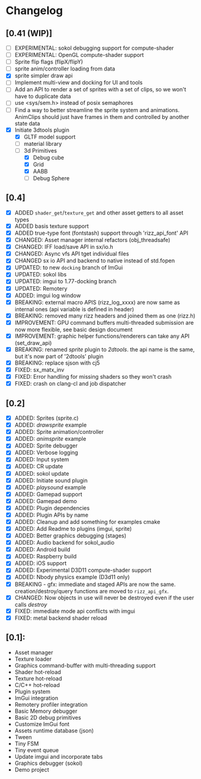 # Changelog

## [0.41 (WIP)]
- [ ] EXPERIMENTAL: sokol debugging support for compute-shader
- [ ] EXPERIMENTAL: OpenGL compute-shader support
- [ ] Sprite flip flags (flipX/flipY)
- [ ] sprite anim/controller loading from data
- [x] sprite simpler draw api
- [ ] Implement multi-view and docking for UI and tools
- [ ] Add an API to render a set of sprites with a set of clips, so we won't have to duplicate data
- [ ] use <sys/sem.h> instead of posix semaphores
- [ ] Find a way to better streamline the sprite system and animations. AnimClips should just have frames in them and controlled by another state data
- [x] Initiate 3dtools plugin
  - [x] GLTF model support
  - [ ] material library
  - [ ] 3d Primitives
    - [x] Debug cube
    - [x] Grid
    - [x] AABB
    - [ ] Debug Sphere

## [0.4]
- [x] ADDED `shader_get`/`texture_get` and other asset getters to all asset types
- [x] ADDED basis texture support
- [x] ADDED true-type font (fontstash) support through 'rizz_api_font' API
- [x] CHANGED: Asset manager internal refactors (obj_threadsafe)
- [x] CHANGED: IFF load/save API in sx/io.h
- [x] CHANGED: Async vfs API tget individual files 
- [x] CHANGED sx io API and backend to native instead of std.fopen
- [x] UPDATED: to new `docking` branch of ImGui
- [x] UPDATED: sokol libs
- [x] UPDATED: imgui to 1.77-docking branch
- [x] UPDATED: Remotery
- [x] ADDED: imgui log window
- [x] BREAKING: external macro APIS (rizz_log_xxxx) are now same as internal ones (api variable is defined in header)
- [x] BREAKING: removed many rizz headers and joined them as one (rizz.h)
- [x] IMPROVEMENT: GPU command buffers multi-threaded submission are now more flexible, see basic design document
- [x] IMPROVEMENT: graphic helper functions/renderers can take any API (set_draw_api)
- [x] BREAKING: renamed _sprite_ plugin to _2dtools_. the api name is the same, but it's now part of '2dtools' plugin
- [x] BREAKING: replace sjson with cj5
- [x] FIXED: sx_matx_inv 
- [x] FIXED: Error handling for missing shaders so they won't crash
- [x] FIXED: crash on clang-cl and job dispatcher

## [0.2]
- [x] ADDED: Sprites (sprite.c)
- [x] ADDED: _drawsprite_ example
- [x] ADDED: Sprite animation/controller
- [x] ADDED: _animsprite_ example
- [x] ADDED: Sprite debugger
- [x] ADDED: Verbose logging
- [x] ADDED: Input system 
- [x] ADDED: CR update
- [x] ADDED: sokol update
- [x] ADDED: Initiate sound plugin
- [x] ADDED: _playsound_ example
- [x] ADDED: Gamepad support
- [x] ADDED: Gamepad demo
- [x] ADDED: Plugin dependencies
- [x] ADDED: Plugin APIs by name
- [x] ADDED: Cleanup and add something for examples cmake
- [x] ADDED: Add Readme to plugins (imgui, sprite)
- [x] ADDED: Better graphics debugging (stages)
- [x] ADDED: Audio backend for sokol_audio
- [x] ADDED: Android build
- [x] ADDED: Raspberry build
- [x] ADDED: iOS support
- [x] ADDED: Experimental D3D11 compute-shader support
- [x] ADDED: Nbody physics example (D3d11 only)
- [x] BREAKING - gfx: immediate and staged APIs are now the same. creation/destroy/query functions 
      are moved to `rizz_api_gfx`.
- [x] CHANGED: Now objects in use will never be destroyed even if the user calls _destroy_
- [x] FIXED: immediate mode api conflicts with imgui
- [x] FIXED: metal backend shader reload

## [0.1]:
- Asset manager
- Texture loader
- Graphics command-buffer with multi-threading support
- Shader hot-reload
- Texture hot-reload
- C/C++ hot-reload
- Plugin system
- ImGui integration
- Remotery profiler integration
- Basic Memory debugger
- Basic 2D debug primitives
- Customize ImGui font
- Assets runtime database (json)
- Tween
- Tiny FSM
- Tiny event queue
- Update imgui and incorporate tabs
- Graphics debugger (sokol)
- Demo project

